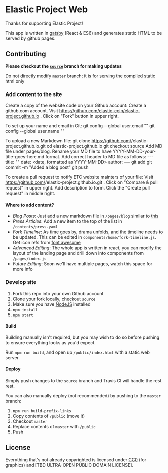# Elastic Project Web

Thanks for supporting Elastic Project!

This app is written in [gatsby](https://github.com/gatsbyjs/gatsby) (React & ES6) and generates static HTML to be served by github pages.

## Contributing

**Please checkout the [`source`](https://github.com/elastic-coin/elastic-project.github.io/tree/source) branch for making updates**

Do not directly modify `master` branch; it is for [serving](https://help.github.com/articles/user-organization-and-project-pages/) the compiled static html only

### Add content to the site

Create a copy of the website code on your Github account:
       Create a github.com account.
       Visit https://github.com/elastic-coin/elastic-project.github.io .
       Click on "Fork" button in upper right.

To set up your name and email in Git:
       git config --global user.email "<your email goes here>"
       git config --global user.name "<your name goes here>"

To upload a new Markdown file:
       git clone https://github.com/<your Github username>/elastic-project.github.io.git
       cd elastic-project.github.io
       git checkout source
       Add MD file under pages/blog.
       Rename your MD file to have YYYY-MM-DD-your-title-goes-here.md format.
       Add correct header to MD file as follows:
                ---
                title: "<your title goes here>"
                date: <date, formatted as YYYY-MM-DD>
                author: <your name goes here>
                ---
       git add <your MD file goes here>
       git commit -m "Added a blog post"
       git push

To create a pull request to notify ETC website mainters of your file:
       Visit https://github.com/<your Github username>/elastic-project.github.io.git .
       Click on "Compare & pull request" in upper right.
       Add description to form.
       Click the "Create pull request" in middle right.

#### Where to add content?

* *Blog Posts*: Just add a new markdown file in `/pages/blog` similar to [this](https://github.com/elastic-coin/elastic-project.github.io/blob/source/pages/blog/2016-10-15-total-coin-supply-100m-xel-coin.md)
* *Press Articles*: Add a new item to the top of the list in `/contents/press.yaml`
* *Fork Timeline*: As time goes by, drama unfolds, and the timeline needs to be updated. This can be edited in `components/home/fork-timeline.js`. Get icon refs from [font awesome](http://fontawesome.io/icons/)
* *Advanced Editing*: The whole app is written in react, you can modify the layout of the landing page and drill down into components from `/pages/index.js`
* *Future Editing*: Soon we'll have multiple pages, watch this space for more info

### Develop site

1. Fork this repo into your own Github account
2. Clone your fork locally, checkout `source`
3. Make sure you have [NodeJS](https://nodejs.org/en/download/) installed
4. `npm install`
5. `npm start`

#### Build

Building manually isn't required, but you may wish to do so before pushing to ensure everything looks as you'd expect.

Run `npm run build`, and open up `/public/index.html` with a static web server.

#### Deploy

Simply push changes to the `source` branch and Travis CI will handle the rest rest.

You can also manually deploy (not recommended) by pushing to the `master` branch:

1. `npm run build-prefix-links`
2. Copy contents of `/public` (move it)
3. Checkout `master`
4. Replace contents of `master` with `/public`
5. Push

## License

Everything that's not already copyrighted is licensed under [CC0](https://creativecommons.org/choose/zero/) (for graphics) and [TBD ULTRA-OPEN PUBLIC DOMAIN LICENSE].
